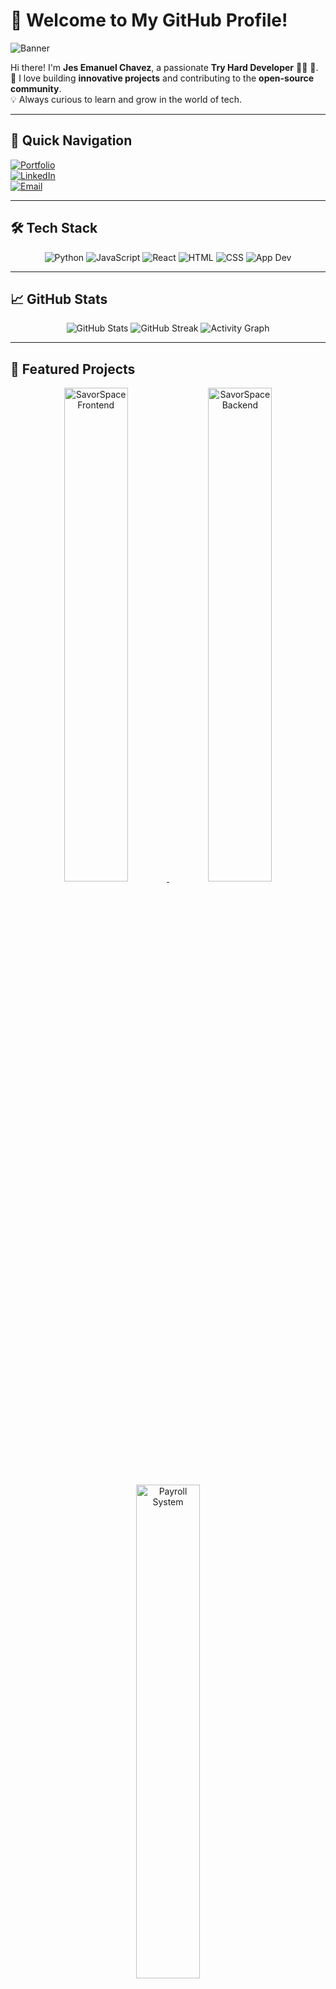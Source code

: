 # 🌟 Welcome to My GitHub Profile!

![Banner](https://64.media.tumblr.com/f6753c4537c395a5305d5e8b872a35bc/c2332f2c10cafb94-1c/s1280x1920/0f86834b55e59e62707ca253f8d6d212df1f1af9.jpg)

Hi there! I'm **Jes Emanuel Chavez**, a passionate **Try Hard Developer** 👨‍💻 🚀.  
🌱 I love building **innovative projects** and contributing to the **open-source community**.  
💡 Always curious to learn and grow in the world of tech.  

---

## 📌 **Quick Navigation**
[![Portfolio](https://img.shields.io/badge/Portfolio-Visit-blue?style=for-the-badge&logo=google-chrome)](#)  
[![LinkedIn](https://img.shields.io/badge/LinkedIn-Connect-blue?style=for-the-badge&logo=linkedin)](https://www.linkedin.com/in/jes-emanuel-chavez-b8ab0a342/)  
[![Email](https://img.shields.io/badge/Email-Send-blue?style=for-the-badge&logo=gmail)](mailto:chavezjes71@example.com)

---

## 🛠️ **Tech Stack**

<div align="center">
  <img src="https://img.shields.io/badge/Code-Python-3776AB?style=for-the-badge&logo=python&logoColor=white" alt="Python"/>
  <img src="https://img.shields.io/badge/Code-JavaScript-F7DF1E?style=for-the-badge&logo=javascript&logoColor=black" alt="JavaScript"/>
  <img src="https://img.shields.io/badge/Framework-React-61DAFB?style=for-the-badge&logo=react&logoColor=black" alt="React"/>
  <img src="https://img.shields.io/badge/Code-HTML-E34F26?style=for-the-badge&logo=html5&logoColor=white" alt="HTML"/>
  <img src="https://img.shields.io/badge/Code-CSS-1572B6?style=for-the-badge&logo=css3&logoColor=white" alt="CSS"/>
  <img src="https://img.shields.io/badge/Tools-App_Dev-4CAF50?style=for-the-badge&logo=appveyor&logoColor=white" alt="App Dev"/>
</div>


---

## 📈 **GitHub Stats**
<div align="center">
  <img src="https://github-readme-stats.vercel.app/api?username=YourGitHubUsername&show_icons=true&theme=radical" alt="GitHub Stats" />
  <img src="https://github-readme-streak-stats.herokuapp.com/?user=YourGitHubUsername&theme=radical" alt="GitHub Streak" />
  <img src="https://github-readme-activity-graph.cyclic.app/graph?username=YourGitHubUsername&theme=react-dark" alt="Activity Graph" />
</div>

---

## 🚀 **Featured Projects**
<div align="center">
  <a href="https://github.com/karl2522/SavorSpace-Frontend">
    <img src="https://i.pinimg.com/736x/8b/db/51/8bdb51ecf2f4c7d9a225a14b11a9d4dc.jpg?text=SavorSpace+Frontend" alt="SavorSpace Frontend" width="45%" />
  </a>
  <a href="https://github.com/karl2522/SavorSpace-Backend">
    <img src="https://i.pinimg.com/736x/af/3a/74/af3a741c07d2cfb96176a2f11470d25f.jpg?text=SavorSpace+Backend" alt="SavorSpace Backend" width="45%" />
  </a>
  <a href="https://github.com/Cappi-dev/Payroll_System">
    <img src="https://i.pinimg.com/736x/a7/02/c2/a702c2ee276e68e95dc53a08f4ddfe17.jpg?text=Payroll+System" alt="Payroll System" width="45%" />
  </a>

</div>


---

## 🧑‍💻 **Open Source Contributions**
- **[SavorSpace Frontend](https://github.com/karl2522/SavorSpace-Frontend)**: Worked on improving the user interface with modern React components and optimizing the design for a seamless experience.  
- **[SavorSpace Backend](https://github.com/karl2522/SavorSpace-Backend)**: Contributed to building the API with RESTful services and implemented user authentication features for secure access.  
- **[Payroll System](https://github.com/Cappi-dev/Payroll_System)**: Developed and integrated payroll calculation functionalities, ensuring accurate tax deductions and efficient employee pay processing.  
- **[MATRIX GAME](https://github.com/Cappi-dev/MATRIX-GAME)**: Created engaging gameplay mechanics for a dynamic, matrix-inspired game, focused on smooth animations and user interactivity.  

---

## 🎯 **Let's Connect**
<div align="center">
  <a href="https://yourportfolio.com">
    <img src="https://img.shields.io/badge/Portfolio-Visit-orange?style=for-the-badge&logo=google-chrome&logoColor=white" alt="Portfolio" />
  </a>
  <a href="https://linkedin.com/in/yourprofile">
    <img src="https://img.shields.io/badge/LinkedIn-Connect-blue?style=for-the-badge&logo=linkedin&logoColor=white" alt="LinkedIn" />
  </a>
  <a href="mailto:youremail@example.com">
    <img src="https://img.shields.io/badge/Email-Contact-red?style=for-the-badge&logo=gmail&logoColor=white" alt="Email" />
  </a>
  <a href="https://twitter.com/yourprofile">
    <img src="https://img.shields.io/badge/Twitter-Follow-blue?style=for-the-badge&logo=twitter&logoColor=white" alt="Twitter" />
  </a>
</div>

---

## 💬 **Fun Facts**
- 🚀 Launched my first project at [age/year]!  
- 🎨 Love sketching and exploring digital art.  
- 🌱 Constant learner and avid reader.

---

## 🎨 **Customization Ideas**
- Add GIFs for animations using free tools like [Giphy](https://giphy.com/).  
- Create a custom banner using [Canva](https://www.canva.com/) or [Figma](https://www.figma.com/).  
- Use shields.io badges for tools and achievements.  

---

## 🌍 **Let's Build Together**
_“Technology is best when it brings people together.”_

Feel free to explore my repositories and connect for collaboration! 😊  
